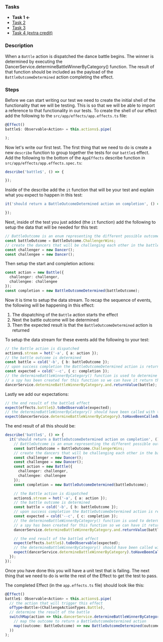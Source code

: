 ### Tasks ###

* **Task 1 <-**
* [Task 2](./task-2.md)
* [Task 3](./task-3.md)
* [Task 4 (extra credit)](./task-4.md)

### Description ###

When a `Battle` action is dispatched the dance battle begins. The winner is determined by executing the DancerService.determineBattleWinnerByCategory() function. The result of that function should be included as the payload of the `BattleOutcomeDetermined` action completing the effect.

### Steps ###

Before we can start writing our test we need to create the initial shell of the functionality that we will be testing. This is so that we will be able to import a reference to that functionality in our tests. To create the shell of our effect add the following to the `src/app/effects/app.effects.ts` file:

```ts
@Effect()
battle$: Observable<Action> = this.actions$.pipe(

);
```

Now let's write our first test. The first thing that we need to do is create a new `describe` function to group together the tests for our `battle$` effect. Add the following to the bottom of the `AppEffects` describe function in `src/app/effects/app.effects.spec.ts`:

```ts
describe('battle$', () => {

});
```

Inside of the describe add the `it` function that will be your test and explain what you expect to happen in this test:

```ts
it('should return a BattleOutcomeDetermined action on completion', () => {

});
```

Next, inside of the test you just added (the `it` function) add the following to setup the data that will be needed for this test:

```ts
// BattleOutcome is an enum representing the different possible outcomes
const battleOutcome = BattleOutcome.ChallengerWins;
// create the dancers that will be challenging each other in the battle
const challenger = new Dancer();
const challengee = new Dancer();
```

Then setup the start and completion actions:

```ts
const action = new Battle({
  challenger: challenger,
  challengee: challengee
});
const completion = new BattleOutcomeDetermined(battleOutcome);
```

Now it is time to setup the data stream. To recap the sequence of events, the following will be happening in this effect:

1. The dispatching of the `Battle` action starts the effect
1. Next the battle outcome will be determined
1. Then the expected result is that the `BattleOutcomeDetermined` action is returned

To setup the data stream for these events add the following to your test:

```ts
// the Battle action is dispatched
actions$.stream = hot('-a', { a: action });
// the battle outcome is determined
const battle = cold('-b', { b: battleOutcome });
// upon success completion the BattleOutcomeDetermined action is returned
const expected = cold('--c', { c: completion });
// the determineBattleWinnerByCategory() function is used to determine the outcome
// a spy has been created for this function so we can have it return the battle outcome here
dancerService.determineBattleWinnerByCategory.and.returnValue(battle);
```

Lastly we add our expectations:

```ts
// the end result of the battle$ effect
expect(effects.battle$).toBeObservable(expected);
// the determineBattleWinnerByCategory() should have been called with the challengers as arguments
expect(dancerService.determineBattleWinnerByCategory).toHaveBeenCalledWith(challenger, challengee);
```

The end result of all this should be:

```ts
describe('battle$', () => {
  it('should return a BattleOutcomeDetermined action on completion', () => {
    // BattleOutcome is an enum representing the different possible outcomes
    const battleOutcome = BattleOutcome.ChallengerWins;
    // create the dancers that will be challenging each other in the battle
    const challenger = new Dancer();
    const challengee = new Dancer();
    const action = new Battle({
      challenger: challenger,
      challengee: challengee
    });
    const completion = new BattleOutcomeDetermined(battleOutcome);

    // the Battle action is dispatched
    actions$.stream = hot('-a', { a: action });
    // the battle outcome is determined
    const battle = cold('-b', { b: battleOutcome });
    // upon success completion the BattleOutcomeDetermined action is returned
    const expected = cold('--c', { c: completion });
    // the determineBattleWinnerByCategory() function is used to determine the outcome
    // a spy has been created for this function so we can have it return the battle outcome here
    dancerService.determineBattleWinnerByCategory.and.returnValue(battle);

    // the end result of the battle$ effect
    expect(effects.battle$).toBeObservable(expected);
    // the determineBattleWinnerByCategory() should have been called with the challengers as arguments
    expect(dancerService.determineBattleWinnerByCategory).toHaveBeenCalledWith(challenger, challengee);
  });
});
```

Once you have done this you will have a unit test that is failing. The next thing that we need to do is write the rest of the Effect to get the test to pass.

The completed Effect (in the `app.effects.ts` file) should look like this:

```ts
@Effect()
battle$: Observable<Action> = this.actions$.pipe(
  // the action that will trigger this effect
  ofType<Battle>(ChallengeActionTypes.Battle),
  // determine the result of the battle
  switchMap(action => this.dancerService.determineBattleWinnerByCategory(action.payload.challenger, action.payload.challengee).pipe(
    // map the outcome to return a BattleOutcomeDetermined action
    map((outcome: BattleOutcome) => new BattleOutcomeDetermined(outcome))
  ))
);
```

